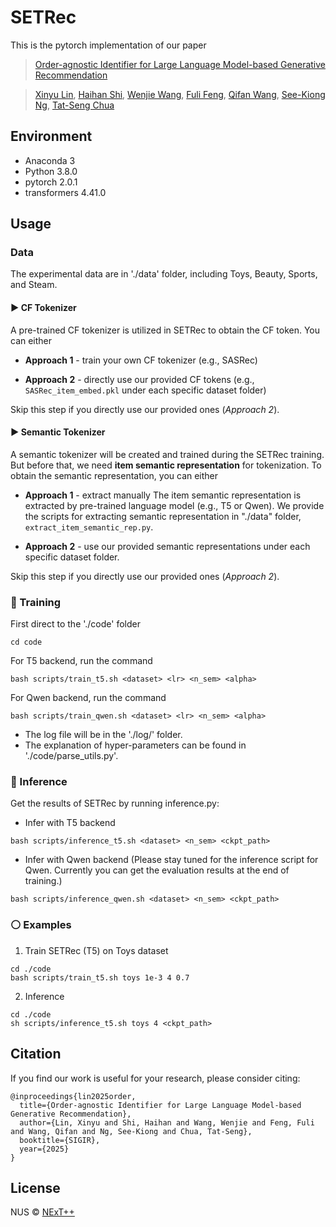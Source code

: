 # SETRec
This is the pytorch implementation of our paper 
> [Order-agnostic Identifier for Large Language Model-based Generative Recommendation](https://arxiv.org/pdf/2502.10833)

> [Xinyu Lin](https://scholar.google.com/citations?view_op=list_works&hl=en&hl=en&user=0O_bs3UAAAAJ&sortby=pubdate), [Haihan Shi](https://data-science.ustc.edu.cn/_upload/tpl/15/04/5380/template5380/people.html), [Wenjie Wang](https://wenjiewwj.github.io/), [Fuli Feng](https://fulifeng.github.io/), [Qifan Wang](https://wqfcr.github.io/), [See-Kiong Ng](https://www.comp.nus.edu.sg/~ngsk/), [Tat-Seng Chua](https://www.chuatatseng.com/)

## Environment
- Anaconda 3
- Python 3.8.0
- pytorch 2.0.1
- transformers 4.41.0

## Usage

### Data
The experimental data are in './data' folder, including Toys, Beauty, Sports, and Steam.

#### :arrow_forward: CF Tokenizer
A pre-trained CF tokenizer is utilized in SETRec to obtain the CF token. You can either

- **Approach 1** - train your own CF tokenizer (e.g., SASRec)

- **Approach 2** - directly use our provided CF tokens (e.g., ``SASRec_item_embed.pkl`` under each specific dataset folder)

Skip this step if you directly use our provided ones (*Approach 2*).

#### :arrow_forward: Semantic Tokenizer

A semantic tokenizer will be created and trained during the SETRec training. But before that, we need **item semantic representation** for tokenization. To obtain the semantic representation, you can either

- **Approach 1** - extract manually
The item semantic representation is extracted by pre-trained language model (e.g., T5 or Qwen). We provide the scripts for extracting semantic representation in "./data" folder, ``extract_item_semantic_rep.py``. 

- **Approach 2** - use our provided semantic representations under each specific dataset folder.

Skip this step if you directly use our provided ones (*Approach 2*).

### :red_circle: Training 

First direct to the './code' folder
```
cd code
```

For T5 backend, run the command

```
bash scripts/train_t5.sh <dataset> <lr> <n_sem> <alpha>
```

For Qwen backend, run the command

```
bash scripts/train_qwen.sh <dataset> <lr> <n_sem> <alpha>
```

- The log file will be in the './log/' folder. 
- The explanation of hyper-parameters can be found in './code/parse_utils.py'. 

### :large_blue_circle: Inference
Get the results of SETRec by running inference.py:

- Infer with T5 backend
```
bash scripts/inference_t5.sh <dataset> <n_sem> <ckpt_path>
```
- Infer with Qwen backend (Please stay tuned for the inference script for Qwen. Currently you can get the evaluation results at the end of training.)
```
bash scripts/inference_qwen.sh <dataset> <n_sem> <ckpt_path>
```


### :white_circle: Examples

1. Train SETRec (T5) on Toys dataset 

```
cd ./code
bash scripts/train_t5.sh toys 1e-3 4 0.7
```

2. Inference

```
cd ./code
sh scripts/inference_t5.sh toys 4 <ckpt_path> 
```

## Citation
If you find our work is useful for your research, please consider citing: 
```
@inproceedings{lin2025order,
  title={Order-agnostic Identifier for Large Language Model-based Generative Recommendation},
  author={Lin, Xinyu and Shi, Haihan and Wang, Wenjie and Feng, Fuli and Wang, Qifan and Ng, See-Kiong and Chua, Tat-Seng},
  booktitle={SIGIR},
  year={2025}
}
```

## License

NUS © [NExT++](https://www.nextcenter.org/)